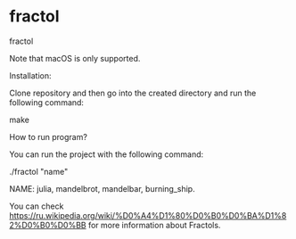 # fractol
fractol

Note that macOS is only supported.

Installation:

Clone repository and then go into the created directory and run the following command:

make

How to run program?

You can run the project with the following command:

./fractol "name"

NAME: julia, mandelbrot, mandelbar, burning_ship.

You can check https://ru.wikipedia.org/wiki/%D0%A4%D1%80%D0%B0%D0%BA%D1%82%D0%B0%D0%BB for more information about Fractols.
